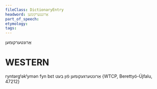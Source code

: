 ```yaml
---
fileClass: DictionaryEntry
headword: אַרונטערקומען
part_of_speech: 
etymology: 
tags: 
---
```

אַרונטערקומען

WESTERN
========

ryntərgʲəkʲymən fyn bɛt אַרונטערגעקומען פֿון בעט {WTCP, Berettyó-Újfalu, 47212}
